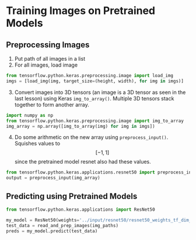 # Training Images on Pretrained Models

## Preprocessing Images

1. Put path of all images in a list
2. For all images, load image

```python
from tensorflow.python.keras.preprocessing.image import load_img
imgs = [load_img(img, target_size=(height, width), for img in imgs)]
```

3. Convert images into 3D tensors (an image is a 3D tensor as seen in the last lesson) using Keras `img_to_array()`. Multiple 3D tensors stack together to form another array. 

```python
import numpy as np
from tensorflow.python.keras.preprocessing.image import img_to_array
img_array = np.array([img_to_array(img) for img in imgs])
```

4. Do some arithmetic on the new array using `preprocess_input()`. Squishes values to $$[-1, 1]$$ since the pretrained model resnet also had these values.

```python
from tensorflow.python.keras.applications.resnet50 import preprocess_input
output = preprocess_input(img_array)
```

## Predicting using Pretrained Models

```python
from tensorflow.python.keras.applications import ResNet50

my_model = ResNet50(weights='../input/resnet50/resnet50_weights_tf_dim_ordering_tf_kernels.h5')
test_data = read_and_prep_images(img_paths)
preds = my_model.predict(test_data)
```